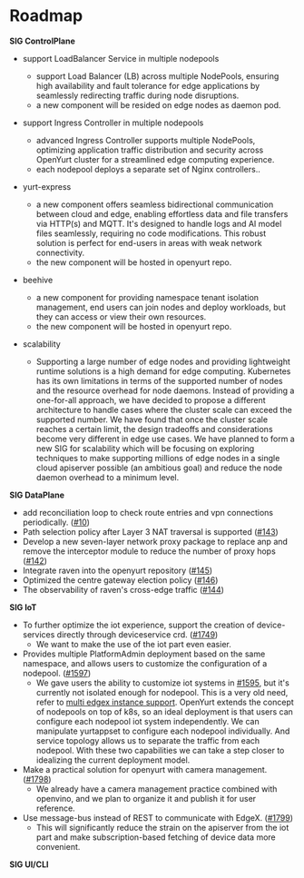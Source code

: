 # Roadmap

**SIG ControlPlane**

  - support LoadBalancer Service in multiple nodepools
    - support Load Balancer (LB) across multiple NodePools, ensuring high availability and fault tolerance for edge applications by seamlessly redirecting traffic during node disruptions.
    - a new component will be resided on edge nodes as daemon pod.

  - support Ingress Controller in multiple nodepools
    - advanced Ingress Controller supports multiple NodePools, optimizing application traffic distribution and security across OpenYurt cluster for a streamlined edge computing experience.
    - each nodepool deploys a separate set of Nginx controllers..

  - yurt-express
    - a new component offers seamless bidirectional communication between cloud and edge, enabling effortless data and file transfers via HTTP(s) and MQTT. It's designed to handle logs and AI model files seamlessly, requiring no code modifications. This robust solution is perfect for end-users in areas with weak network connectivity.
    - the new component will be hosted in openyurt repo.

  - beehive
    - a new component for providing namespace tenant isolation management, end users can join nodes and deploy workloads, but they can access or view their own resources.
    - the new component will be hosted in openyurt repo.

  - scalability
    - Supporting a large number of edge nodes and providing lightweight runtime solutions is a high demand for edge computing. Kubernetes has its own limitations in terms of the supported number of nodes and the resource overhead for node daemons. Instead of providing a one-for-all approach, we have decided to propose a different architecture to handle cases where the cluster scale can exceed the supported number. We have found that once the cluster scale reaches a certain limit, the design tradeoffs and considerations become very different in edge use cases. We have planned to form a new SIG for scalability which will be focusing on exploring techniques to make supporting millions of edge nodes in a single cloud apiserver possible (an ambitious goal) and reduce the node daemon overhead to a minimum level.

**SIG DataPlane**

- add reconciliation loop to check route entries and vpn connections periodically. ([#10](https://github.com/openyurtio/raven/issues/10))
- Path selection policy after Layer 3 NAT traversal is supported ([#143](https://github.com/openyurtio/raven/issues/143))
- Develop a new seven-layer network proxy package to replace anp and remove the interceptor module to reduce the number of proxy hops ([#142](https://github.com/openyurtio/raven/issues/142))
- Integrate raven into the openyurt repository ([#145](https://github.com/openyurtio/raven/issues/145))
- Optimized the centre gateway election policy ([#146](https://github.com/openyurtio/raven/issues/146))
- The observability of raven's cross-edge traffic ([#144](https://github.com/openyurtio/raven/issues/144))

**SIG IoT**
- To further optimize the iot experience, support the creation of device-services directly through deviceservice crd. ([#1749](https://github.com/openyurtio/openyurt/issues/1749))
  - We want to make the use of the iot part even easier.
- Provides multiple PlatformAdmin deployment based on the same namespace, and allows users to customize the configuration of a nodepool. ([#1597](https://github.com/openyurtio/openyurt/issues/1597))
  - We gave users the ability to customize iot systems in [#1595](https://github.com/openyurtio/openyurt/issues/1595), but it's currently not isolated enough for nodepool.
This is a very old need, refer to [multi edgex instance support](https://github.com/openyurtio/yurt-edgex-manager/issues/10). OpenYurt extends the concept of nodepools on top of k8s, so an ideal deployment is that users can configure each nodepool iot system independently. We can manipulate yurtappset to configure each nodepool individually. And service topology allows us to separate the traffic from each nodepool. With these two capabilities we can take a step closer to idealizing the current deployment model.
- Make a practical solution for openyurt with camera management. ([#1798](https://github.com/openyurtio/openyurt/issues/1798))
  - We already have a camera management practice combined with openvino, and we plan to organize it and publish it for user reference.
- Use message-bus instead of REST to communicate with EdgeX. ([#1799](https://github.com/openyurtio/openyurt/issues/1799))
  - This will significantly reduce the strain on the apiserver from the iot part and make subscription-based fetching of device data more convenient.

**SIG UI/CLI**

